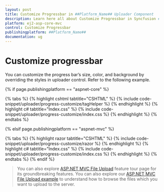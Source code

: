 ```yaml
---
layout: post
title: Customize Progressbar in ##Platform_Name## Uploader Component
description: Learn here all about Customize Progressbar in Syncfusion ##Platform_Name## Uploader component of Syncfusion Essential JS 2 and more.
platform: ej2-asp-core-mvc
control: Customize Progressbar
publishingplatform: ##Platform_Name##
documentation: ug
---
```



# Customize progressbar

You can customize the progress bar’s size, color, and background by overriding  the styles in uploader control. Refer to the following example.

{% if page.publishingplatform == "aspnet-core" %}

{% tabs %}
{% highlight cshtml tabtitle="CSHTML" %}
{% include code-snippet/uploader/progress-customize/tagHelper %}
{% endhighlight %}
{% highlight c# tabtitle="Index.css" %}
{% include code-snippet/uploader/progress-customize/index.css %}
{% endhighlight %}
{% endtabs %}

{% elsif page.publishingplatform == "aspnet-mvc" %}

{% tabs %}
{% highlight razor tabtitle="CSHTML" %}
{% include code-snippet/uploader/progress-customize/razor %}
{% endhighlight %}
{% highlight c# tabtitle="Index.css" %}
{% include code-snippet/uploader/progress-customize/index.css %}
{% endhighlight %}
{% endtabs %}
{% endif %}



> You can also explore [ASP.NET MVC File Upload](https://www.syncfusion.com/aspnet-mvc-ui-controls/file-upload) feature tour page for its groundbreaking features. You can also explore our [ASP.NET MVC File Upload example](https://ej2.syncfusion.com/aspnetmvc/Uploader/DefaultFunctionalities#/material) to understand how to browse the files which you want to upload to the server.